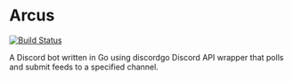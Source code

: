 # Arcus

[![Build Status](https://travis-ci.org/VagantemNumen/arcus.svg?branch=master)](https://travis-ci.org/VagantemNumen/arcus)

A Discord bot written in Go using discordgo Discord API wrapper that polls and submit feeds to a specified channel.
